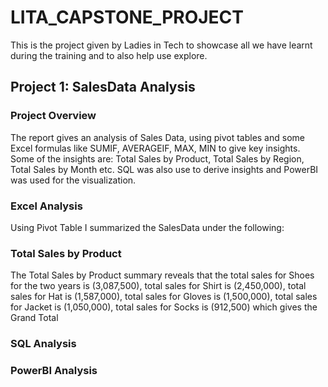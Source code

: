 # LITA_CAPSTONE_PROJECT
This is the project given by Ladies in Tech to showcase all we have learnt during the training and to also help use explore.

## Project 1: SalesData Analysis
### Project Overview
The report gives an analysis of Sales Data, using pivot tables and some Excel formulas like SUMIF, AVERAGEIF, MAX, MIN to give key insights. Some of the insights are: Total Sales by Product, Total Sales by Region, Total Sales by Month etc. SQL was also use to derive insights and PowerBI was used for the visualization.

### Excel Analysis
Using Pivot Table I summarized the SalesData under the following:

### Total Sales by Product
The Total Sales by Product summary reveals that the total sales for Shoes for the two years is (3,087,500), total sales for Shirt is (2,450,000), total sales for Hat is (1,587,000), total sales for Gloves is (1,500,000), total sales for Jacket is (1,050,000), total sales for Socks is (912,500) which gives the Grand Total 

### SQL Analysis
### PowerBI Analysis
